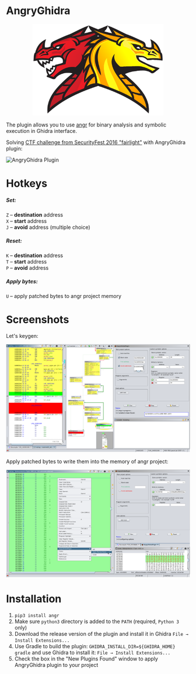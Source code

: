 # AngryGhidra

<p align="center"><img src="./images/Icon.png" width="360" height="250">

The plugin allows you to use [angr](https://github.com/angr/angr) for binary analysis and symbolic execution in Ghidra interface.

Solving [CTF challenge from SecurityFest 2016 "fairlight"](https://github.com/angr/angr-doc/blob/master/examples/securityfest_fairlight/fairlight) with AngryGhidra plugin:

![AngryGhidra Plugin](./images/AngryPluginDemo.gif)

# Hotkeys

##### Set:
`Z` – **destination** address  
`X` – **start** address  
`J` – **avoid** address (multiple choice)  

##### Reset:
`K` – **destination** address  
`T` – **start** address  
`P` – **avoid** address  

##### Apply bytes:
`U` – apply patched bytes to angr project memory

# Screenshots

Let's keygen:

![AngryGhidraView](./images/View.png)

Apply patched bytes to write them into the memory of angr project:

![ApplyPatchedBytes](./images/ApplyPatchedBytes.png)

# Installation

1) `pip3 install angr`
2) Make sure `python3` directory is added to the `PATH` (required, `Python 3` only)
3) Download the release version of the plugin and install it in Ghidra `File → Install Extensions...`
4) Use Gradle to build the plugin: `GHIDRA_INSTALL_DIR=${GHIDRA_HOME} gradle` and use Ghidra to install it: `File → Install Extensions...`
5) Check the box in the "New Plugins Found" window to apply AngryGhidra plugin to your project

